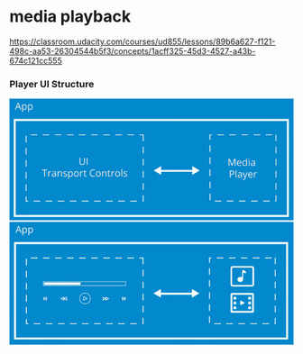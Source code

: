 # media playback

https://classroom.udacity.com/courses/ud855/lessons/89b6a627-f121-498c-aa53-26304544b5f3/concepts/1acff325-45d3-4527-a43b-674c121cc555

### Player UI Structure

![](/images/play_ui_structure.png)
![](/images/play_ui_structure1.png)